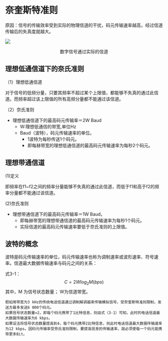 # 奈奎斯特准则

原因：信号的传输效率受到实际的物理信道的干扰，码元传输速率越高，经过信道传输后的失真度就越大。

![](https://cdn.jsdelivr.net/gh/ZanderZhao/img20/file/20191104141442.png)

<center>数字信号通过实际的信道 </center>



## 理想低通信道下的奈氏准则

（1）理想低通信道

​           对于信号的低频分量，只要其频率不超过某个上限值，都能够不失真的通过此信道。而频率超过该上限值的所有高频分量都不能通过该信道。

（2）奈氏准则

- 理想低通信道下的最高码元传输率＝2W Baud       
  - W:理想低通信的带宽,单位Hz
  - Baud（波特），码元传输速率的单位。
    - 1波特为每秒传送1个码元。 
    - 即每赫带宽的理想低通信道的最高码元传输速率为每秒2个码元。



## 理想带通信道

(1)定义

​	即频率在f1~f2之间的频率分量能够不失真的通过此信道，而低于f1和高于f2的频率分量都不能通过该信道。

(2)奈氏准则		

- 理想带通信道下的最高码元传输率＝1W Baud，
  - 即每赫带宽的理想带通信道的最高码元传输速率为每秒1个码元。		
  - 实际信道的最高码元传输速率要低于奈氏准则的上限值。



## 波特的概念

​          波特是码元传输速率的单位，码元传输速率也称为调制速率或波形速率、符号速率。信道最大数据传输速率与码元之间的关系：

式3-1：
$$
C=2Wlog_2M(bps)
$$
其中，M 为信号状态数量； W为信道带宽。



```
假如用带宽为3 kHz的传统电话信道通过调制解调器来传输模拟信号，受奈奎斯特准则限制，发送方最多发送6 000个码元。
如果信号状态数量=2，即每个码元携带了1比特信息，则由式（3-1）可知，此时的电话信道最大数据传输速率为6 kbps。
如果设法将信号状态数量提高到4，每个码元携带2比特信息，则此时电话信道最大数据传输速率为12 kbps。因码元传输率受奈氏准则限制，要提高信息的传输速率，就必须使每一个码元能携带更多Bit。

```

